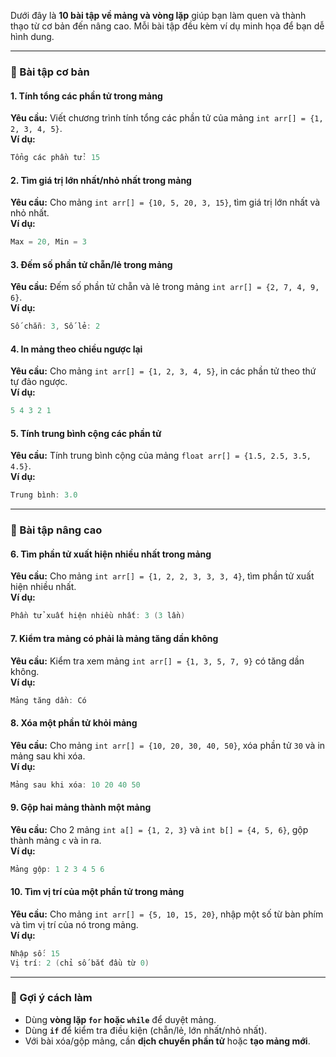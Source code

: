 Dưới đây là **10 bài tập về mảng và vòng lặp** giúp bạn làm quen và thành thạo từ cơ bản đến nâng cao. Mỗi bài tập đều kèm ví dụ minh họa để bạn dễ hình dung.  

---

### **📌 Bài tập cơ bản**
#### **1. Tính tổng các phần tử trong mảng**  
**Yêu cầu:** Viết chương trình tính tổng các phần tử của mảng `int arr[] = {1, 2, 3, 4, 5}`.  
**Ví dụ:**  
```c
Tổng các phần tử: 15
```

#### **2. Tìm giá trị lớn nhất/nhỏ nhất trong mảng**  
**Yêu cầu:** Cho mảng `int arr[] = {10, 5, 20, 3, 15}`, tìm giá trị lớn nhất và nhỏ nhất.  
**Ví dụ:**  
```c
Max = 20, Min = 3
```

#### **3. Đếm số phần tử chẵn/lẻ trong mảng**  
**Yêu cầu:** Đếm số phần tử chẵn và lẻ trong mảng `int arr[] = {2, 7, 4, 9, 6}`.  
**Ví dụ:**  
```c
Số chẵn: 3, Số lẻ: 2
```

#### **4. In mảng theo chiều ngược lại**  
**Yêu cầu:** Cho mảng `int arr[] = {1, 2, 3, 4, 5}`, in các phần tử theo thứ tự đảo ngược.  
**Ví dụ:**  
```c
5 4 3 2 1
```

#### **5. Tính trung bình cộng các phần tử**  
**Yêu cầu:** Tính trung bình cộng của mảng `float arr[] = {1.5, 2.5, 3.5, 4.5}`.  
**Ví dụ:**  
```c
Trung bình: 3.0
```

---

### **📌 Bài tập nâng cao**
#### **6. Tìm phần tử xuất hiện nhiều nhất trong mảng**  
**Yêu cầu:** Cho mảng `int arr[] = {1, 2, 2, 3, 3, 3, 4}`, tìm phần tử xuất hiện nhiều nhất.  
**Ví dụ:**  
```c
Phần tử xuất hiện nhiều nhất: 3 (3 lần)
```

#### **7. Kiểm tra mảng có phải là mảng tăng dần không**  
**Yêu cầu:** Kiểm tra xem mảng `int arr[] = {1, 3, 5, 7, 9}` có tăng dần không.  
**Ví dụ:**  
```c
Mảng tăng dần: Có
```

#### **8. Xóa một phần tử khỏi mảng**  
**Yêu cầu:** Cho mảng `int arr[] = {10, 20, 30, 40, 50}`, xóa phần tử `30` và in mảng sau khi xóa.  
**Ví dụ:**  
```c
Mảng sau khi xóa: 10 20 40 50
```

#### **9. Gộp hai mảng thành một mảng**  
**Yêu cầu:** Cho 2 mảng `int a[] = {1, 2, 3}` và `int b[] = {4, 5, 6}`, gộp thành mảng `c` và in ra.  
**Ví dụ:**  
```c
Mảng gộp: 1 2 3 4 5 6
```

#### **10. Tìm vị trí của một phần tử trong mảng**  
**Yêu cầu:** Cho mảng `int arr[] = {5, 10, 15, 20}`, nhập một số từ bàn phím và tìm vị trí của nó trong mảng.  
**Ví dụ:**  
```c
Nhập số: 15
Vị trí: 2 (chỉ số bắt đầu từ 0)
```

---

### **📌 Gợi ý cách làm**
- Dùng **vòng lặp `for` hoặc `while`** để duyệt mảng.  
- Dùng **`if`** để kiểm tra điều kiện (chẵn/lẻ, lớn nhất/nhỏ nhất).  
- Với bài xóa/gộp mảng, cần **dịch chuyển phần tử** hoặc **tạo mảng mới**. 
